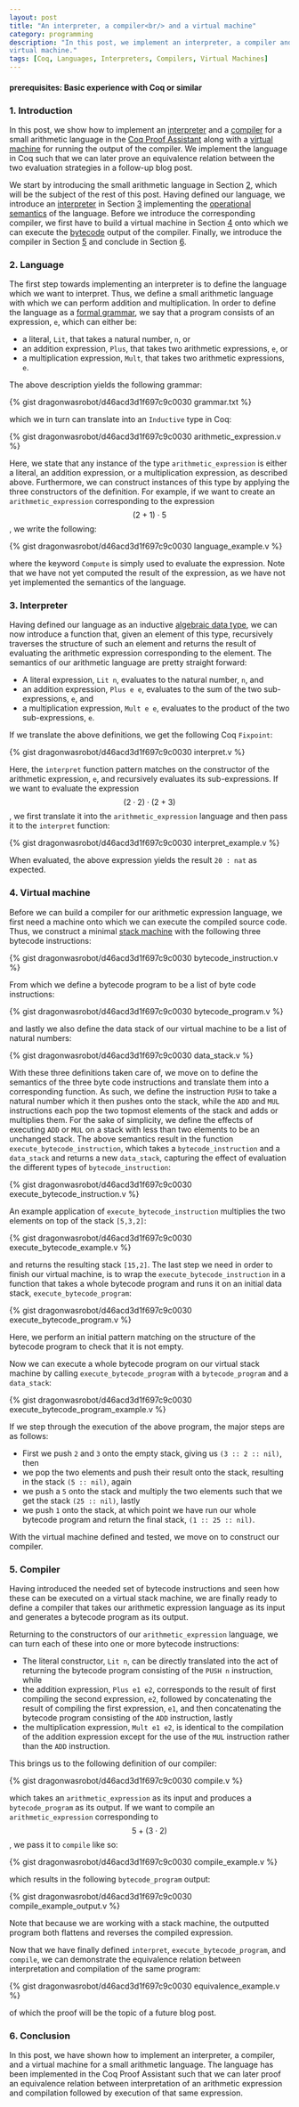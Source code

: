 ```yaml
---
layout: post
title: "An interpreter, a compiler<br/> and a virtual machine"
category: programming
description: "In this post, we implement an interpreter, a compiler and a
virtual machine."
tags: [Coq, Languages, Interpreters, Compilers, Virtual Machines]
---
```


#### prerequisites: Basic experience with Coq or similar

### 1. Introduction

In this post, we show how to implement an
[interpreter](https://en.wikipedia.org/wiki/Interpreter_(computing)) and a
[compiler](https://en.wikipedia.org/wiki/Compiler) for a small arithmetic
language in the [Coq Proof Assistant](http://en.wikipedia.org/wiki/Coq) along
with a [virtual machine](https://en.wikipedia.org/wiki/Virtual_machine) for
running the output of the compiler. We implement the language in Coq such that
we can later prove an equivalence relation between the two evaluation strategies
in a follow-up blog post.

We start by introducing the small arithmetic language in Section [2](#language),
which will be the subject of the rest of this post. Having defined our language,
we introduce an
[interpreter](https://en.wikipeedia.org/wiki/Interpreter_(computing)) in Section
[3](#interpreter) implementing the
[operational semantics](https://en.wikipedia.org/wiki/Operational_semantics) of
the language. Before we introduce the corresponding compiler, we first have to
build a virtual machine in Section [4](#virtual-machine) onto which we can
execute the [bytecode](https://en.wikipedia.org/wiki/Bytecode) output of the
compiler. Finally, we introduce the compiler in Section [5](#compiler) and
conclude in Section [6](#conclusion).

### 2. Language

The first step towards implementing an interpreter is to define the language
which we want to interpret. Thus, we define a small arithmetic language with
which we can perform addition and multiplication. In order to define the
language as a [formal grammar](https://en.wikipedia.org/wiki/Formal_grammar), we
say that a program consists of an expression, `e`, which can either be:

- a literal, `Lit`, that takes a natural number, `n`, or
- an addition expression, `Plus`, that takes two arithmetic expressions, `e`, or
- a multiplication expression, `Mult`, that takes two arithmetic expressions,
  `e`.

The above description yields the following grammar:

{% gist dragonwasrobot/d46acd3d1f697c9c0030 grammar.txt %}

which we in turn can translate into an `Inductive` type in Coq:

{% gist dragonwasrobot/d46acd3d1f697c9c0030 arithmetic_expression.v %}

Here, we state that any instance of the type `arithmetic_expression` is either a
literal, an addition expression, or a multiplication expression, as described
above. Furthermore, we can construct instances of this type by applying the
three constructors of the definition. For example, if we want to create an
`arithmetic_expression` corresponding to the expression $$(2 + 1) \cdot 5$$, we
write the following:

{% gist dragonwasrobot/d46acd3d1f697c9c0030 language_example.v %}

where the keyword `Compute` is simply used to evaluate the expression. Note that
we have not yet computed the result of the expression, as we have not yet
implemented the semantics of the language.

### 3. Interpreter

Having defined our language as an inductive
[algebraic data type](https://en.wikipedia.org/wiki/Algebraic_data_type), we can
now introduce a function that, given an element of this type, recursively
traverses the structure of such an element and returns the result of evaluating
the arithmetic expression corresponding to the element. The semantics of our
arithmetic language are pretty straight forward:

- A literal expression, `Lit n`, evaluates to the natural number, `n`, and
- an addition expression, `Plus e e`, evaluates to the sum of the two
  sub-expressions, `e`, and
- a multiplication expression, `Mult e e`, evaluates to the product of the two
  sub-expressions, `e`.

If we translate the above definitions, we get the following Coq `Fixpoint`:

{% gist dragonwasrobot/d46acd3d1f697c9c0030 interpret.v %}

Here, the `interpret` function pattern matches on the constructor of the
arithmetic expression, `e`, and recursively evaluates its sub-expressions. If we
want to evaluate the expression $$(2 \cdot 2) \cdot (2 + 3)$$, we first
translate it into the `arithmetic_expression` language and then pass it to the
`interpret` function:

{% gist dragonwasrobot/d46acd3d1f697c9c0030 interpret_example.v %}

When evaluated, the above expression yields the result `20 : nat` as expected.

### 4. Virtual machine

Before we can build a compiler for our arithmetic expression language, we first
need a machine onto which we can execute the compiled source code. Thus, we
construct a minimal
[stack machine](https://en.wikipedia.org/wiki/Stack_machine) with the following
three bytecode instructions:

{% gist dragonwasrobot/d46acd3d1f697c9c0030 bytecode_instruction.v %}

From which we define a bytecode program to be a list of byte code instructions:

{% gist dragonwasrobot/d46acd3d1f697c9c0030 bytecode_program.v %}

and lastly we also define the data stack of our virtual machine to be a list of
natural numbers:

{% gist dragonwasrobot/d46acd3d1f697c9c0030 data_stack.v %}

With these three definitions taken care of, we move on to define the semantics
of the three byte code instructions and translate them into a corresponding
function. As such, we define the instruction `PUSH` to take a natural number
which it then pushes onto the stack, while the `ADD` and `MUL` instructions each
pop the two topmost elements of the stack and adds or multiplies them. For the
sake of simplicity, we define the effects of executing `ADD` or `MUL` on a stack
with less than two elements to be an unchanged stack. The above semantics result
in the function `execute_bytecode_instruction`, which takes a
`bytecode_instruction` and a `data_stack` and returns a new `data_stack`,
capturing the effect of evaluation the different types of
`bytecode_instruction`:

{% gist dragonwasrobot/d46acd3d1f697c9c0030 execute_bytecode_instruction.v %}

An example application of `execute_bytecode_instruction` multiplies the two
elements on top of the stack `[5,3,2]`:

{% gist dragonwasrobot/d46acd3d1f697c9c0030 execute_bytecode_example.v %}

and returns the resulting stack `[15,2]`. The last step we need in order to
finish our virtual machine, is to wrap the `execute_bytecode_instruction` in a
function that takes a whole bytecode program and runs it on an initial data
stack, `execute_bytecode_program`:

{% gist dragonwasrobot/d46acd3d1f697c9c0030 execute_bytecode_program.v %}

Here, we perform an initial pattern matching on the structure of the bytecode
program to check that it is not empty.

Now we can execute a whole bytecode program on our virtual stack machine by
calling `execute_bytecode_program` with a `bytecode_program` and a `data_stack`:

{% gist dragonwasrobot/d46acd3d1f697c9c0030 execute_bytecode_program_example.v %}

If we step through the execution of the above program, the major steps are as
follows:

- First we push `2` and `3` onto the empty stack, giving us `(3 :: 2 :: nil)`,
  then
- we pop the two elements and push their result onto the stack, resulting in the
  stack `(5 :: nil)`, again
- we push a `5` onto the stack and multiply the two elements such that we get
  the stack `(25 :: nil)`, lastly
- we push `1` onto the stack, at which point we have run our whole bytecode
  program and return the final stack, `(1 :: 25 :: nil)`.

With the virtual machine defined and tested, we move on to construct our
compiler.

### 5. Compiler

Having introduced the needed set of bytecode instructions and seen how these can
be executed on a virtual stack machine, we are finally ready to define a
compiler that takes our arithmetic expression language as its input and
generates a bytecode program as its output.

Returning to the constructors of our `arithmetic_expression` language, we can
turn each of these into one or more bytecode instructions:

- The literal constructor, `Lit n`, can be directly translated into the act of
   returning the bytecode program consisting of the `PUSH n` instruction, while
- the addition expression, `Plus e1 e2`, corresponds to the result of first
  compiling the second expression, `e2`, followed by concatenating the result of
  compiling the first expression, `e1`, and then concatenating the bytecode
  program consisting of the `ADD` instruction, lastly
- the multiplication expression, `Mult e1 e2`, is identical to the compilation
  of the addition expression except for the use of the `MUL` instruction rather
  than the `ADD` instruction.

This brings us to the following definition of our compiler:

{% gist dragonwasrobot/d46acd3d1f697c9c0030 compile.v %}

which takes an `arithmetic_expression` as its input and produces a
`bytecode_program` as its output. If we want to compile an
`arithmetic_expression` corresponding to $$5 + (3 \cdot 2)$$, we pass it to
`compile` like so:

{% gist dragonwasrobot/d46acd3d1f697c9c0030 compile_example.v %}

which results in the following `bytecode_program` output:

{% gist dragonwasrobot/d46acd3d1f697c9c0030 compile_example_output.v %}

Note that because we are working with a stack machine, the outputted program
both flattens and reverses the compiled expression.

Now that we have finally defined `interpret`, `execute_bytecode_program`, and
`compile`, we can demonstrate the equivalence relation between interpretation
and compilation of the same program:

{% gist dragonwasrobot/d46acd3d1f697c9c0030 equivalence_example.v %}

of which the proof will be the topic of a future blog post.

### 6. Conclusion

In this post, we have shown how to implement an interpreter, a compiler, and a
virtual machine for a small arithmetic language. The language has been
implemented in the Coq Proof Assistant such that we can later proof an
equivalence relation between interpretation of an arithmetic expression and
compilation followed by execution of that same expression.
